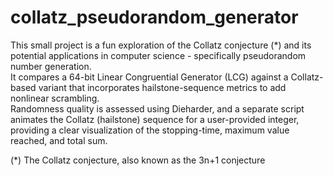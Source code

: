 # collatz_pseudorandom_generator

This small project is a fun exploration of the Collatz conjecture (*) and its potential applications in computer science - specifically pseudorandom number generation.
<br>
It compares a 64-bit Linear Congruential Generator (LCG) against a Collatz-based variant that incorporates hailstone-sequence metrics to add nonlinear scrambling.
<br>
Randomness quality is assessed using Dieharder, and a separate script animates the Collatz (hailstone) sequence for a user-provided integer, providing a clear visualization of the stopping-time, maximum value reached, and total sum.

(*) The Collatz conjecture, also known as the 3n+1 conjecture